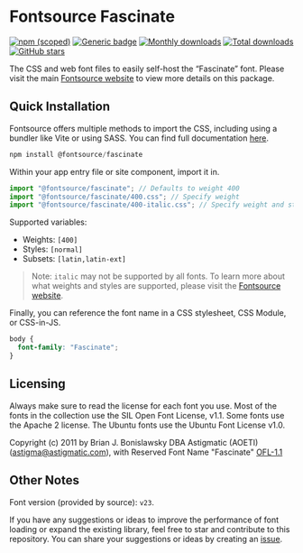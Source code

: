 # Fontsource Fascinate

[![npm (scoped)](https://img.shields.io/npm/v/@fontsource/fascinate?color=brightgreen)](https://www.npmjs.com/package/@fontsource/fascinate) [![Generic badge](https://img.shields.io/badge/fontsource-passing-brightgreen)](https://github.com/fontsource/fontsource) [![Monthly downloads](https://badgen.net/npm/dm/@fontsource/fascinate)](https://github.com/fontsource/fontsource) [![Total downloads](https://badgen.net/npm/dt/@fontsource/fascinate)](https://github.com/fontsource/fontsource) [![GitHub stars](https://img.shields.io/github/stars/fontsource/fontsource.svg?style=social&label=Star)](https://github.com/fontsource/fontsource/stargazers)

The CSS and web font files to easily self-host the “Fascinate” font. Please visit the main [Fontsource website](https://fontsource.org/fonts/fascinate) to view more details on this package.

## Quick Installation

Fontsource offers multiple methods to import the CSS, including using a bundler like Vite or using SASS. You can find full documentation [here](https://fontsource.org/docs/getting-started/introduction).

```javascript
npm install @fontsource/fascinate
```

Within your app entry file or site component, import it in.

```javascript
import "@fontsource/fascinate"; // Defaults to weight 400
import "@fontsource/fascinate/400.css"; // Specify weight
import "@fontsource/fascinate/400-italic.css"; // Specify weight and style
```

Supported variables:
- Weights: `[400]`
- Styles: `[normal]`
- Subsets: `[latin,latin-ext]`

> Note: `italic` may not be supported by all fonts. To learn more about what weights and styles are supported, please visit the [Fontsource website](https://fontsource.org/fonts/fascinate).

Finally, you can reference the font name in a CSS stylesheet, CSS Module, or CSS-in-JS.

```css
body {
  font-family: "Fascinate";
}
```

## Licensing
Always make sure to read the license for each font you use. Most of the fonts in the collection use the SIL Open Font License, v1.1. Some fonts use the Apache 2 license. The Ubuntu fonts use the Ubuntu Font License v1.0.

Copyright (c) 2011 by Brian J. Bonislawsky DBA Astigmatic (AOETI) (astigma@astigmatic.com), with Reserved Font Name "Fascinate"
[OFL-1.1](https://openfontlicense.org)

## Other Notes
Font version (provided by source): `v23`.

If you have any suggestions or ideas to improve the performance of font loading or expand the existing library, feel free to star and contribute to this repository. You can share your suggestions or ideas by creating an [issue](https://github.com/fontsource/fontsource/issues).